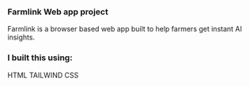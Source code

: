 ### Farmlink Web app project 
Farmlink is a browser based web app built to help farmers get instant AI insights.

### I built this using:
HTML
TAILWIND CSS

